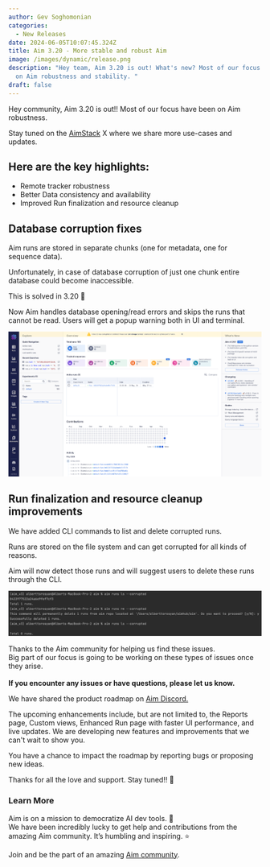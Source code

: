 ```yaml
---
author: Gev Soghomonian
categories:
  - New Releases
date: 2024-06-05T10:07:45.324Z
title: Aim 3.20 - More stable and robust Aim
image: /images/dynamic/release.png
description: "Hey team, Aim 3.20 is out! What's new? Most of our focus have been
  on Aim robustness and stability. "
draft: false
---
```

Hey community, Aim 3.20 is out!! Most of our focus have been on Aim robustness.

Stay tuned on the [AimStack](https://twitter.com/aimstackio) X where we share more use-cases and updates.

## Here are the key highlights:

* Remote tracker robustness
* Better Data consistency and availability
* Improved Run finalization and resource cleanup

## Database corruption fixes

Aim runs are stored in separate chunks (one for metadata, one for sequence data).

Unfortunately, in case of database corruption of just one chunk entire database could become inaccessible.

This is solved in 3.20 🎉

Now Aim handles database opening/read errors and skips the runs that cannot be read. Users will get a popup warning both in UI and terminal.

![UI warning ](/images/dynamic/screen-shot-2024-06-05-at-14.19.01.png "UI warning")

## Run finalization and resource cleanup improvements



We have added CLI commands to list and delete corrupted runs. 

Runs are stored on the file system and can get corrupted for all kinds of reasons. 

Aim will now detect those runs and will suggest users to delete these runs through the CLI.

![](/images/dynamic/screenshot-2024-06-04-at-16.56.33.png)

Thanks to the Aim community for helping us find these issues. \
Big part of our focus is going to be working on these types of issues once they arise.\
\
**If you encounter any issues or have questions, please let us know.**

We have shared the product roadmap on [Aim Discord. ](https://community.aimstack.io/)

The upcoming enhancements include, but are not limited to, the Reports page, Custom views, Enhanced Run page with faster UI performance, and live updates. We are developing new features and improvements that we can't wait to show you. 

You have a chance to impact the roadmap by reporting bugs or proposing new ideas.

Thanks for all the love and support. Stay tuned!! 🚀

### Learn More



Aim is on a mission to democratize AI dev tools. 🙌 \
We have been incredibly lucky to get help and contributions from the amazing Aim community. It’s humbling and inspiring. ⭐

Join and be the part of an amazing [Aim community](community.aimstack.io).